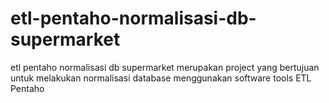 # etl-pentaho-normalisasi-db-supermarket
etl pentaho normalisasi db supermarket merupakan project yang bertujuan untuk melakukan normalisasi database menggunakan software tools ETL Pentaho
